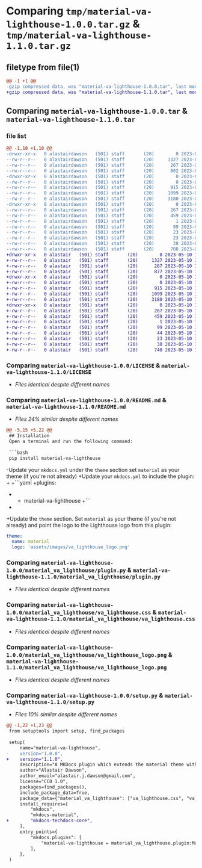 # Comparing `tmp/material-va-lighthouse-1.0.0.tar.gz` & `tmp/material-va-lighthouse-1.1.0.tar.gz`

## filetype from file(1)

```diff
@@ -1 +1 @@
-gzip compressed data, was "material-va-lighthouse-1.0.0.tar", last modified: Mon Apr 17 21:22:11 2023, max compression
+gzip compressed data, was "material-va-lighthouse-1.1.0.tar", last modified: Wed May 10 19:27:22 2023, max compression
```

## Comparing `material-va-lighthouse-1.0.0.tar` & `material-va-lighthouse-1.1.0.tar`

### file list

```diff
@@ -1,18 +1,18 @@
-drwxr-xr-x   0 alastairdawson   (501) staff       (20)        0 2023-04-17 21:22:11.447237 material-va-lighthouse-1.0.0/
--rw-r--r--   0 alastairdawson   (501) staff       (20)     1327 2023-04-17 16:55:34.000000 material-va-lighthouse-1.0.0/LICENSE
--rw-r--r--   0 alastairdawson   (501) staff       (20)      267 2023-04-17 21:22:11.447104 material-va-lighthouse-1.0.0/PKG-INFO
--rw-r--r--   0 alastairdawson   (501) staff       (20)      802 2023-04-17 20:26:59.000000 material-va-lighthouse-1.0.0/README.md
-drwxr-xr-x   0 alastairdawson   (501) staff       (20)        0 2023-04-17 21:22:11.445473 material-va-lighthouse-1.0.0/material_va_lighthouse/
--rw-r--r--   0 alastairdawson   (501) staff       (20)        0 2023-04-17 18:42:27.000000 material-va-lighthouse-1.0.0/material_va_lighthouse/__init__.py
--rw-r--r--   0 alastairdawson   (501) staff       (20)      915 2023-04-17 20:01:49.000000 material-va-lighthouse-1.0.0/material_va_lighthouse/plugin.py
--rw-r--r--   0 alastairdawson   (501) staff       (20)     1099 2023-04-17 00:21:55.000000 material-va-lighthouse-1.0.0/material_va_lighthouse/va_lighthouse.css
--rw-r--r--   0 alastairdawson   (501) staff       (20)     3180 2023-04-17 00:24:19.000000 material-va-lighthouse-1.0.0/material_va_lighthouse/va_lighthouse_logo.png
-drwxr-xr-x   0 alastairdawson   (501) staff       (20)        0 2023-04-17 21:22:11.446902 material-va-lighthouse-1.0.0/material_va_lighthouse.egg-info/
--rw-r--r--   0 alastairdawson   (501) staff       (20)      267 2023-04-17 21:22:11.000000 material-va-lighthouse-1.0.0/material_va_lighthouse.egg-info/PKG-INFO
--rw-r--r--   0 alastairdawson   (501) staff       (20)      459 2023-04-17 21:22:11.000000 material-va-lighthouse-1.0.0/material_va_lighthouse.egg-info/SOURCES.txt
--rw-r--r--   0 alastairdawson   (501) staff       (20)        1 2023-04-17 21:22:11.000000 material-va-lighthouse-1.0.0/material_va_lighthouse.egg-info/dependency_links.txt
--rw-r--r--   0 alastairdawson   (501) staff       (20)       99 2023-04-17 21:22:11.000000 material-va-lighthouse-1.0.0/material_va_lighthouse.egg-info/entry_points.txt
--rw-r--r--   0 alastairdawson   (501) staff       (20)       23 2023-04-17 21:22:11.000000 material-va-lighthouse-1.0.0/material_va_lighthouse.egg-info/requires.txt
--rw-r--r--   0 alastairdawson   (501) staff       (20)       23 2023-04-17 21:22:11.000000 material-va-lighthouse-1.0.0/material_va_lighthouse.egg-info/top_level.txt
--rw-r--r--   0 alastairdawson   (501) staff       (20)       38 2023-04-17 21:22:11.447290 material-va-lighthouse-1.0.0/setup.cfg
--rw-r--r--   0 alastairdawson   (501) staff       (20)      708 2023-04-17 20:15:31.000000 material-va-lighthouse-1.0.0/setup.py
+drwxr-xr-x   0 alastair   (501) staff       (20)        0 2023-05-10 19:27:22.430939 material-va-lighthouse-1.1.0/
+-rw-r--r--   0 alastair   (501) staff       (20)     1327 2023-05-10 19:02:44.000000 material-va-lighthouse-1.1.0/LICENSE
+-rw-r--r--   0 alastair   (501) staff       (20)      267 2023-05-10 19:27:22.430666 material-va-lighthouse-1.1.0/PKG-INFO
+-rw-r--r--   0 alastair   (501) staff       (20)      877 2023-05-10 19:02:44.000000 material-va-lighthouse-1.1.0/README.md
+drwxr-xr-x   0 alastair   (501) staff       (20)        0 2023-05-10 19:27:22.399261 material-va-lighthouse-1.1.0/material_va_lighthouse/
+-rw-r--r--   0 alastair   (501) staff       (20)        0 2023-05-10 19:02:44.000000 material-va-lighthouse-1.1.0/material_va_lighthouse/__init__.py
+-rw-r--r--   0 alastair   (501) staff       (20)      915 2023-05-10 19:02:44.000000 material-va-lighthouse-1.1.0/material_va_lighthouse/plugin.py
+-rw-r--r--   0 alastair   (501) staff       (20)     1099 2023-05-10 19:02:44.000000 material-va-lighthouse-1.1.0/material_va_lighthouse/va_lighthouse.css
+-rw-r--r--   0 alastair   (501) staff       (20)     3180 2023-05-10 19:02:44.000000 material-va-lighthouse-1.1.0/material_va_lighthouse/va_lighthouse_logo.png
+drwxr-xr-x   0 alastair   (501) staff       (20)        0 2023-05-10 19:27:22.430154 material-va-lighthouse-1.1.0/material_va_lighthouse.egg-info/
+-rw-r--r--   0 alastair   (501) staff       (20)      267 2023-05-10 19:27:22.000000 material-va-lighthouse-1.1.0/material_va_lighthouse.egg-info/PKG-INFO
+-rw-r--r--   0 alastair   (501) staff       (20)      459 2023-05-10 19:27:22.000000 material-va-lighthouse-1.1.0/material_va_lighthouse.egg-info/SOURCES.txt
+-rw-r--r--   0 alastair   (501) staff       (20)        1 2023-05-10 19:27:22.000000 material-va-lighthouse-1.1.0/material_va_lighthouse.egg-info/dependency_links.txt
+-rw-r--r--   0 alastair   (501) staff       (20)       99 2023-05-10 19:27:22.000000 material-va-lighthouse-1.1.0/material_va_lighthouse.egg-info/entry_points.txt
+-rw-r--r--   0 alastair   (501) staff       (20)       44 2023-05-10 19:27:22.000000 material-va-lighthouse-1.1.0/material_va_lighthouse.egg-info/requires.txt
+-rw-r--r--   0 alastair   (501) staff       (20)       23 2023-05-10 19:27:22.000000 material-va-lighthouse-1.1.0/material_va_lighthouse.egg-info/top_level.txt
+-rw-r--r--   0 alastair   (501) staff       (20)       38 2023-05-10 19:27:22.431022 material-va-lighthouse-1.1.0/setup.cfg
+-rw-r--r--   0 alastair   (501) staff       (20)      740 2023-05-10 19:26:33.000000 material-va-lighthouse-1.1.0/setup.py
```

### Comparing `material-va-lighthouse-1.0.0/LICENSE` & `material-va-lighthouse-1.1.0/LICENSE`

 * *Files identical despite different names*

### Comparing `material-va-lighthouse-1.0.0/README.md` & `material-va-lighthouse-1.1.0/README.md`

 * *Files 24% similar despite different names*

```diff
@@ -5,15 +5,22 @@
 ## Installation
 Open a terminal and run the following command:
 
 ```bash
 pip install material-va-lighthouse
 ```
 
-Update your `mkdocs.yml` under the `theme` section set `material` as your theme (if you're not already) 
+Update your `mkdocs.yml` to include the plugin:
+
+```yaml
+plugins:
+  - material-va-lighthouse
+```
+
+Update the `theme` section. Set `material` as your theme (if you're not already) 
 and point the logo to the Lighthouse logo from this plugin:
 
 
 ```yaml
 theme:
   name: material
   logo: 'assets/images/va_lighthouse_logo.png'
```

### Comparing `material-va-lighthouse-1.0.0/material_va_lighthouse/plugin.py` & `material-va-lighthouse-1.1.0/material_va_lighthouse/plugin.py`

 * *Files identical despite different names*

### Comparing `material-va-lighthouse-1.0.0/material_va_lighthouse/va_lighthouse.css` & `material-va-lighthouse-1.1.0/material_va_lighthouse/va_lighthouse.css`

 * *Files identical despite different names*

### Comparing `material-va-lighthouse-1.0.0/material_va_lighthouse/va_lighthouse_logo.png` & `material-va-lighthouse-1.1.0/material_va_lighthouse/va_lighthouse_logo.png`

 * *Files identical despite different names*

### Comparing `material-va-lighthouse-1.0.0/setup.py` & `material-va-lighthouse-1.1.0/setup.py`

 * *Files 10% similar despite different names*

```diff
@@ -1,22 +1,23 @@
 from setuptools import setup, find_packages
 
 setup(
     name="material-va-lighthouse",
-    version="1.0.0",
+    version="1.1.0",
     description="A MKDocs plugin which extends the material theme with styles from the VA design system",
     author="Alastair Dawson",
     author_email="alastair.j.dawson@gmail.com",
     license="CC0 1.0",
     packages=find_packages(),
     include_package_data=True,
     package_data={"material_va_lighthouse": ["va_lighthouse.css", "va_lighthouse_logo.png"]},
     install_requires=[
         "mkdocs",
         "mkdocs-material",
+        "mkdocs-techdocs-core",
     ],
     entry_points={
         "mkdocs.plugins": [
             "material-va-lighthouse = material_va_lighthouse.plugin:MaterialVALighthousePlugin"
         ],
     },
 )
```

